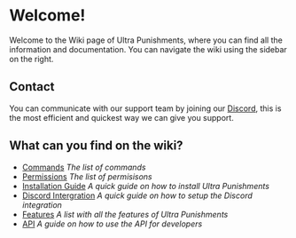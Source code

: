 # Welcome!
Welcome to the Wiki page of Ultra Punishments, where you can find all the information and documentation. You can navigate the wiki using the sidebar on the right.
<br>

## Contact
You can communicate with our support team by joining our [Discord](/discord), this is the most efficient and quickest way we can give you support.
<br>

## What can you find on the wiki?
 - [Commands](/wiki/overview) *The list of commands*
 - [Permissions](/wiki/overview) *The list of permisisons*
 - [Installation Guide](/wiki/installation) *A quick guide on how to install Ultra Punishments*
 - [Discord Intergration](/wiki/discord-integration) *A quick guide on how to setup the Discord integration*
 - [Features](/wiki/features) *A list with all the features of Ultra Punishments*
 - [API](/wiki/api) *A guide on how to use the API for developers*

